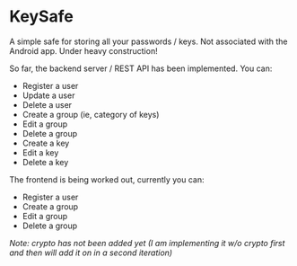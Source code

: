 # KeySafe

A simple safe for storing all your passwords / keys. Not associated with the Android app. Under heavy construction!

So far, the backend server / REST API has been implemented. You can:

- Register a user
- Update a user
- Delete a user
- Create a group (ie, category of keys)
- Edit a group
- Delete a group
- Create a key
- Edit a key
- Delete a key

The frontend is being worked out, currently you can:

- Register a user
- Create a group
- Edit a group
- Delete a group

*Note: crypto has not been added yet (I am implementing it w/o crypto  first and then will add it on in a second iteration)*
